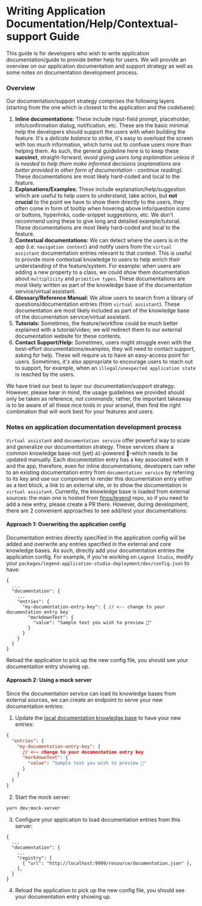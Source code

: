 # Writing Application Documentation/Help/Contextual-support Guide

This guide is for developers who wish to write application documentation/guide to provide better help for users. We will provide an overview on our application documentation and support strategy as well as some notes on documentation development process.

### Overview

Our documentation/support strategy comprises the following layers (starting from the one which is closest to the application and the codebase):

1. **Inline documentations:** These include input-field prompt, placeholder, info/confirmation dialog, notification, etc. These are the basic minimal help the developers should support the users with when building the feature. It's a _delicate balance_ to strike, it's easy to overload the screen with too much information, which turns out to confuse users more than helping them. As such, the general guideline here is to keep these **succinct**, straight-forward; _avoid giving users long explanation unless it is needed to help them make informed decisions (explanations are better provided in other form of documentation - continue reading)_. These documentations are most likely hard-coded and local to the feature.
2. **Explanations/Examples:** These include explanation/help/suggestion which are useful to help users to understand, take action, but **not crucial** to the point we have to show them directly to the users, they often come in form of tooltip when hovering above info/question icons or buttons, hyperlinks, code-snippet suggestions, etc. We don't recommend using these to give long and detailed example/tutorial. These documentations are most likely hard-coded and local to the feature.
3. **Contextual documentations:** We can detect where the users is in the app (i.e. `navigation context`) and notify users from the `virtual assistant` documentation entries relevant to that context. This is useful to provide more contextual knowledge to users to help enrich their understanding of the feature/system. For example: when users are adding a new property to a class, we could show them documentation about `multiplicity` and `primitive types`. These documentations are most likely written as part of the knowledge base of the documentation service/virtual assistant.
4. **Glossary/Reference Manual:** We allow users to search from a library of questions/documentation entries (from `virtual assistant`). These documentation are most likely included as part of the knowledge base of the documentation service/virtual assistant.
5. **Tutorials:** Sometimes, the feature/workflow could be much better explained with a tutorial/video; we will redirect them to our external documentation website for these contents.
6. **Contact Support/Help:** Sometimes, users might struggle even with the best-effort documentations/examples, they will need to contact support, asking for help. These will require us to have an easy-access point for users. Sometimes, it's also appropriate to encourage users to reach out to support, for example, when an `illegal/unexpected application state` is reached by the users.

We have tried our best to layer our documentation/support strategy. However, please bear in mind, the usage guidelines we provided should only be taken as reference, _not commands_; rather, the important takeaway is to be aware of all these nice tools in your arsenal, then find the right combination that will work best for your features and users.

### Notes on application documentation development process

`Virtual assistant` and `documentation service` offer powerful way to scale and generalize our documentation strategy. These services share a common knowledge base-not (yet) `AI`-powered 🤯-which needs to be updated manually. Each documentation entry has a key associated with it and the app, therefore, even for inline documentations, developers can refer to an existing documentation entry from `documentation service` by referring to its key and use our component to render this documentation entry either as a text block, a link to an external site, or to show the documentation in `virtual assistant`. Currently, the knowledge base is loaded from external sources: the main one is hosted from [finos/legend](https://github.com/finos/legend/tree/master/website/static/resource/studio/documentation) repo, so if you need to add a new entry, please create a PR there. However, during development, there are 2 convenient approaches to see add/test your documentations:

#### Approach 1: Overwriting the application config

Documentation entries directly specified in the application config will be added and overwrite any entries specified in the external and core knowledge bases. As such, directly add your documentation entries the application config. For example, if you're working on `Legend Studio`, modify your `packages/legend-application-studio-deployment/dev/config.json` to have:

```jsonc
{
  ...
  "documentation": {
    ...
    "entries": {
      "my-documentation-entry-key": { // <-- change to your documentation entry key
        "markdownText": {
          "value": "Sample text you wish to preview 🧙"
        }
      }
    }
  }
}
```

Reload the application to pick up the new config file, you should see your documentation entry showing up.

#### Approach 2: Using a mock server

Since the documentation service can load its knowledge bases from external sources, we can create an endpoint to serve your new documentation entries:

1. Update the [local documentation knowledge base](https://github.com/finos/legend-studio/blob/master/fixtures/legend-mock-server/src/DummyDocumentationData.json) to have your new entries:

```json
{
  "entries": {
    "my-documentation-entry-key": {
      // <-- change to your documentation entry key
      "markdownText": {
        "value": "Sample text you wish to preview 🧙"
      }
    }
  }
}
```

2. Start the mock server:

```sh
yarn dev:mock-server
```

3. Configure your application to load documentation entries from this server:

```jsonc
{
  ...
  "documentation": {
    ...
    "registry": [
      { "url": "http://localhost:9999/resource/documentation.json" },
    ],
  }
}
```

4. Reload the application to pick up the new config file, you should see your documentation entry showing up.
